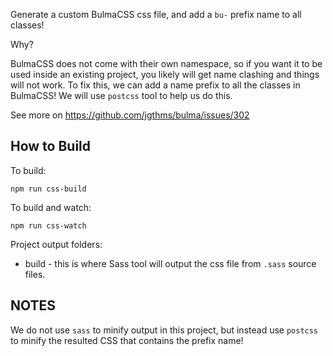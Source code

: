 Generate a custom BulmaCSS css file, and add a `bu-` prefix name to all classes!

Why?

BulmaCSS does not come with their own namespace, so if you want it to be used inside an existing
project, you likely will get name clashing and things will not work. To fix this, we can add a name
prefix to all the classes in BulmaCSS! We will use `postcss` tool to help us do this.

See more on https://github.com/jgthms/bulma/issues/302

## How to Build

To build:

    npm run css-build

To build and watch:

    npm run css-watch

Project output folders:

* build - this is where Sass tool will output the css file from `.sass` source files.

## NOTES

We do not use `sass` to minify output in this project, but instead use `postcss` to minify the resulted
CSS that contains the prefix name!

